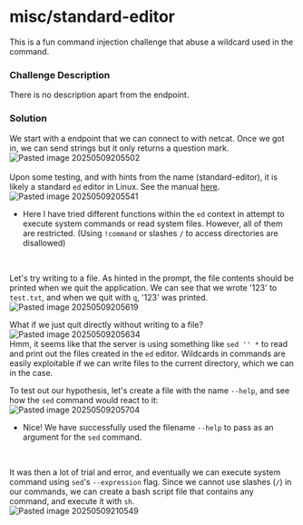 # misc/standard-editor
This is a fun command injection challenge that abuse a wildcard used in the command.

### Challenge Description
There is no description apart from the endpoint.


### Solution
We start with a endpoint that we can connect to with netcat. Once we got in, we can send strings but it only returns a question mark.
<br>
![Pasted image 20250509205502](https://github.com/user-attachments/assets/ea85450b-a19f-40ad-b76a-3238a6e77297)
<br><br>
Upon some testing, and with hints from the name (standard-editor), it is likely a standard `ed` editor in Linux. See the manual [here](https://man.openbsd.org/ed.1).
<br>
![Pasted image 20250509205541](https://github.com/user-attachments/assets/7252fa82-6367-48ba-bba7-767cdee7abf4)
<br>
- Here I have tried different functions within the `ed` context in attempt to execute system commands or read system files. However, all of them are restricted. (Using `!command` or slashes `/` to access directories are disallowed) <br>
<br>

Let's try writing to a file. As hinted in the prompt, the file contents should be printed when we quit the application. We can see that we wrote '123' to `test.txt`, and when we quit with `q`, '123' was printed.
<br>
![Pasted image 20250509205619](https://github.com/user-attachments/assets/ca1c00d5-b92f-48c7-9544-2820f9ae167a)
<br>

What if we just quit directly without writing to a file? 
<br>
![Pasted image 20250509205634](https://github.com/user-attachments/assets/9d18c153-5e78-476a-b258-cc42af5ef6be)
<br>
Hmm, it seems like that the server is using something like `sed '' *` to read and print out the files created in the `ed` editor. Wildcards in commands are easily exploitable if we can write files to the current directory, which we can in the case.
<br>


To test out our hypothesis, let's create a file with the name `--help`, and see how the `sed` command would react to it:
<br>
![Pasted image 20250509205704](https://github.com/user-attachments/assets/96ab2a6d-aeae-492d-b8bd-9ba488f07f3c)
<br>
- Nice! We have successfully used the filename `--help` to pass as an argument for the `sed` command.
<br>

It was then a lot of trial and error, and eventually we can execute system command using `sed`'s `--expression` flag. Since we cannot use slashes (`/`) in our commands, we can create a bash script file that contains any command, and execute it with `sh`.
<br>
![Pasted image 20250509210549](https://github.com/user-attachments/assets/2e4f37e9-9a99-4b76-bfe6-529838ed605a)
<br>

